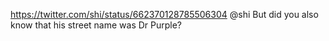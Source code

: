 https://twitter.com/shi/status/662370128785506304 @shi But did you also know that his street name was Dr Purple?